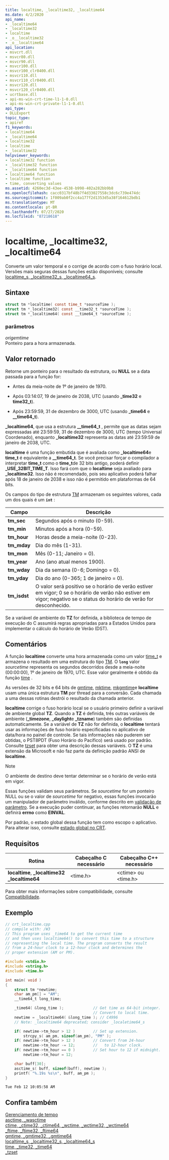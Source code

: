 ```yaml
---
title: localtime, _localtime32, _localtime64
ms.date: 4/2/2020
api_name:
- _localtime64
- _localtime32
- localtime
- _o__localtime32
- _o__localtime64
api_location:
- msvcrt.dll
- msvcr80.dll
- msvcr90.dll
- msvcr100.dll
- msvcr100_clr0400.dll
- msvcr110.dll
- msvcr110_clr0400.dll
- msvcr120.dll
- msvcr120_clr0400.dll
- ucrtbase.dll
- api-ms-win-crt-time-l1-1-0.dll
- api-ms-win-crt-private-l1-1-0.dll
api_type:
- DLLExport
topic_type:
- apiref
f1_keywords:
- localtime64
- _localtime64
- localtime32
- localtime
- _localtime32
helpviewer_keywords:
- localtime32 function
- _localtime32 function
- _localtime64 function
- localtime64 function
- localtime function
- time, converting values
ms.assetid: 4260ec3d-43ee-4538-b998-402a282bb9b8
ms.openlocfilehash: cacc0317bf48b7f4d33027558c3dc6c739e474dc
ms.sourcegitcommit: 1f009ab0f2cc4a177f2d1353d5a38f164612bdb1
ms.translationtype: MT
ms.contentlocale: pt-BR
ms.lasthandoff: 07/27/2020
ms.locfileid: "87218618"
---
```

# <a name="localtime-_localtime32-_localtime64"></a>localtime, _localtime32, _localtime64

Converte um valor temporal e o corrige de acordo com o fuso horário local. Versões mais seguras dessas funções estão disponíveis; consulte [localtime_s, _localtime32_s, _localtime64_s](localtime-s-localtime32-s-localtime64-s.md).

## <a name="syntax"></a>Sintaxe

```C
struct tm *localtime( const time_t *sourceTime );
struct tm *_localtime32( const __time32_t *sourceTime );
struct tm *_localtime64( const __time64_t *sourceTime );
```

### <a name="parameters"></a>parâmetros

*origemtime*<br/>
Ponteiro para a hora armazenada.

## <a name="return-value"></a>Valor retornado

Retorne um ponteiro para o resultado da estrutura, ou **NULL** se a data passada para a função for:

- Antes da meia-noite de 1º de janeiro de 1970.

- Após 03:14:07, 19 de janeiro de 2038, UTC (usando **_time32** e **time32_t**).

- Após 23:59:59, 31 de dezembro de 3000, UTC (usando **_time64** e **__time64_t**).

**_localtime64**, que usa a estrutura **__time64_t** , permite que as datas sejam expressadas até 23:59:59, 31 de dezembro de 3000, UTC (tempo Universal Coordenado), enquanto **_localtime32** representa as datas até 23:59:59 de janeiro de 2038, UTC.

**localtime** é uma função embutida que é avaliada como **_localtime64**e **time_t** é equivalente a **__time64_t**. Se você precisar forçar o compilador a interpretar **time_t** como o **time_t**de 32 bits antigo, poderá definir **_USE_32BIT_TIME_T**. Isso fará com que o **localtime** seja avaliado para **_localtime32**. Isso não é recomendado, pois seu aplicativo poderá falhar após 18 de janeiro de 2038 e isso não é permitido em plataformas de 64 bits.

Os campos do tipo de estrutura [TM](../../c-runtime-library/standard-types.md) armazenam os seguintes valores, cada um dos quais é um **`int`** :

|Campo|Descrição|
|-|-|
|**tm_sec**|Segundos após o minuto (0-59).|
|**tm_min**|Minutos após a hora (0-59).|
|**tm_hour**|Horas desde a meia-noite (0-23).|
|**tm_mday**|Dia do mês (1-31).|
|**tm_mon**|Mês (0-11; Janeiro = 0).|
|**tm_year**|Ano (ano atual menos 1900).|
|**tm_wday**|Dia da semana (0-6; Domingo = 0).|
|**tm_yday**|Dia do ano (0-365; 1 de janeiro = 0).|
|**tm_isdst**|O valor será positivo se o horário de verão estiver em vigor; 0 se o horário de verão não estiver em vigor; negativo se o status do horário de verão for desconhecido.|

Se a variável de ambiente do **TZ** for definida, a biblioteca de tempo de execução do C assumirá regras apropriadas para a Estados Unidos para implementar o cálculo do horário de Verão (DST).

## <a name="remarks"></a>Comentários

A função **localtime** converte uma hora armazenada como um valor [time_t](../../c-runtime-library/standard-types.md) e armazena o resultado em uma estrutura do tipo [TM](../../c-runtime-library/standard-types.md). O **`long`** valor *sourcetime* representa os segundos decorridos desde a meia-noite (00:00:00), 1º de janeiro de 1970, UTC. Esse valor geralmente é obtido da função [time](time-time32-time64.md) .

As versões de 32 bits e 64 bits de [gmtime](gmtime-gmtime32-gmtime64.md), [mktime](mktime-mktime32-mktime64.md), [mkgmtime](mkgmtime-mkgmtime32-mkgmtime64.md)e **localtime** usam uma única estrutura **TM** por thread para a conversão. Cada chamada a uma dessas rotinas destrói o resultado da chamada anterior.

**localtime** corrige o fuso horário local se o usuário primeiro definir a variável de ambiente global **TZ**. Quando a **TZ** é definida, três outras variáveis de ambiente (**_timezone**, **_daylight**e **_tzname**) também são definidas automaticamente. Se a variável de **TZ** não for definida, o **localtime** tentará usar as informações de fuso horário especificadas no aplicativo de data/hora no painel de controle. Se tais informações não puderem ser obtidas, o PST8PDT (Fuso Horário do Pacífico) será usado por padrão. Consulte [tzset](tzset.md) para obter uma descrição dessas variáveis. O **TZ** é uma extensão da Microsoft e não faz parte da definição padrão ANSI de **localtime**.

> [!NOTE]
> O ambiente de destino deve tentar determinar se o horário de verão está em vigor.

Essas funções validam seus parâmetros. Se *sourcetime* for um ponteiro NULL ou se o valor de *sourcetime* for negativo, essas funções invocarão um manipulador de parâmetro inválido, conforme descrito em [validação de parâmetro](../../c-runtime-library/parameter-validation.md). Se a execução puder continuar, as funções retornarão **NULL** e definirá **errno** como **EINVAL**.

Por padrão, o estado global dessa função tem como escopo o aplicativo. Para alterar isso, consulte [estado global no CRT](../global-state.md).

## <a name="requirements"></a>Requisitos

|Rotina|Cabeçalho C necessário|Cabeçalho C++ necessário|
|-------------|---------------------|-|
|**localtime**, **_localtime32** **_localtime64**|\<time.h>|\<ctime> ou \<time.h>|

Para obter mais informações sobre compatibilidade, consulte [Compatibilidade](../../c-runtime-library/compatibility.md).

## <a name="example"></a>Exemplo

```C
// crt_localtime.cpp
// compile with: /W3
// This program uses _time64 to get the current time
// and then uses localtime64() to convert this time to a structure
// representing the local time. The program converts the result
// from a 24-hour clock to a 12-hour clock and determines the
// proper extension (AM or PM).

#include <stdio.h>
#include <string.h>
#include <time.h>

int main( void )
{
    struct tm *newtime;
    char am_pm[] = "AM";
    __time64_t long_time;

    _time64( &long_time );             // Get time as 64-bit integer.
                                       // Convert to local time.
    newtime = _localtime64( &long_time ); // C4996
    // Note: _localtime64 deprecated; consider _localetime64_s

    if( newtime->tm_hour > 12 )        // Set up extension.
        strcpy_s( am_pm, sizeof(am_pm), "PM" );
    if( newtime->tm_hour > 12 )        // Convert from 24-hour
        newtime->tm_hour -= 12;        //   to 12-hour clock.
    if( newtime->tm_hour == 0 )        // Set hour to 12 if midnight.
        newtime->tm_hour = 12;

    char buff[30];
    asctime_s( buff, sizeof(buff), newtime );
    printf( "%.19s %s\n", buff, am_pm );
}
```

```Output
Tue Feb 12 10:05:58 AM
```

## <a name="see-also"></a>Confira também

[Gerenciamento de tempo](../../c-runtime-library/time-management.md)<br/>
[asctime, _wasctime](asctime-wasctime.md)<br/>
[ctime, _ctime32, _ctime64, _wctime, _wctime32, _wctime64](ctime-ctime32-ctime64-wctime-wctime32-wctime64.md)<br/>
[_ftime, _ftime32, _ftime64](ftime-ftime32-ftime64.md)<br/>
[gmtime, _gmtime32, _gmtime64](gmtime-gmtime32-gmtime64.md)<br/>
[localtime_s, _localtime32_s, _localtime64_s](localtime-s-localtime32-s-localtime64-s.md)<br/>
[time, _time32, _time64](time-time32-time64.md)<br/>
[_tzset](tzset.md)<br/>
